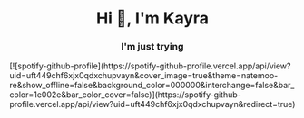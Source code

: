 <h1 align="center">Hi 👋, I'm Kayra</h1>
<h3 align="center">I'm just trying</h3>
[![spotify-github-profile](https://spotify-github-profile.vercel.app/api/view?uid=uft449chf6xjx0qdxchupvayn&cover_image=true&theme=natemoo-re&show_offline=false&background_color=000000&interchange=false&bar_color=1e002e&bar_color_cover=false)](https://spotify-github-profile.vercel.app/api/view?uid=uft449chf6xjx0qdxchupvayn&redirect=true)
